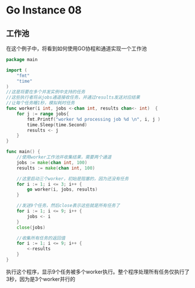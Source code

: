 # Go Instance 08

<!--more-->
## 工作池
在这个例子中，将看到如何使用GO协程和通道实现一个工作池
```go
package main

import (
	"fmt"
	"time"
)
//这是将要在多个并发实例中支持的任务
//这些执行者将从jobs通道接收任务，并通过results发送对应结果
//让每个任务睡1秒，模拟耗时任务
func worker(i int, jobs <-chan int, results chan<- int)  {
	for j := range jobs{
		fmt.Printf("worker %d processing job %d \n", i, j )
		time.Sleep(time.Second)
		results <- j
	}
}

func main() {
	//使用worker工作池并收集结果，需要两个通道
	jobs := make(chan int, 100)
	results := make(chan int, 100)

	//这里启动三个worker，初始是阻塞的，因为还没有任务
	for i := 1; i <= 3; i++ {
		go worker(i, jobs, results)
	}

	//发送9个任务，然后close表示这些就是所有任务了
	for i := 1; i <= 9; i++ {
		jobs <- i
	}
	close(jobs)

	//收集所有任务的返回值
	for i := 1; i <= 9; i++ {
		<-results
	}
}
```
执行这个程序，显示9个任务被多个worker执行。整个程序处理所有任务仅执行了3秒，因为是3个worker并行的
